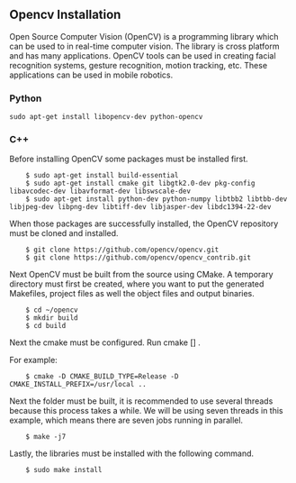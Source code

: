 ## Opencv Installation

Open Source Computer Vision (OpenCV) is a programming library which can be used to in real-time computer vision. The library is cross platform and has many applications. OpenCV tools can be used in creating facial recognition systems, gesture recognition, motion tracking, etc. These applications can be used in mobile robotics.

### Python
	
	sudo apt-get install libopencv-dev python-opencv

### C++

Before installing OpenCV some packages must be installed first. 

		$ sudo apt-get install build-essential
		$ sudo apt-get install cmake git libgtk2.0-dev pkg-config libavcodec-dev libavformat-dev libswscale-dev
		$ sudo apt-get install python-dev python-numpy libtbb2 libtbb-dev libjpeg-dev libpng-dev libtiff-dev libjasper-dev libdc1394-22-dev

When those packages are successfully installed, the OpenCV repository must be cloned and installed. 

		$ git clone https://github.com/opencv/opencv.git
		$ git clone https://github.com/opencv/opencv_contrib.git

Next OpenCV must be built from the source using CMake. A temporary directory must first be created, where you want to put the generated Makefiles, project files as well the object files and output binaries. 

		$ cd ~/opencv
		$ mkdir build
		$ cd build

Next the cmake must be configured. Run cmake [<some optional parameters>] <path to the OpenCV source directory>.

For example:

		$ cmake -D CMAKE_BUILD_TYPE=Release -D CMAKE_INSTALL_PREFIX=/usr/local ..

Next the folder must be built, it is recommended to use several threads because this process takes a while. We will be using seven threads in this example, which means there are seven jobs running in parallel.

		$ make -j7

Lastly, the libraries must be installed with the following command.

		$ sudo make install